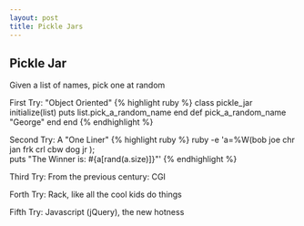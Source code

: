 ```yaml
---
layout: post
title: Pickle Jars 
---
```

## Pickle Jar ##

Given a list of names, pick one at random

First Try:
"Object Oriented"
{% highlight ruby %}
class pickle_jar
  initialize(list)
   puts list.pick_a_random_name
  end
  def pick_a_random_name
    "George"
  end
end
{% endhighlight %}


Second Try:
A "One Liner"
{% highlight ruby %}
  ruby -e 'a=%W(bob joe chr jan frk crl cbw dog jr );\
    puts "The Winner is: #{a[rand(a.size)]}"'
{% endhighlight %}

Third Try:
From the previous century: CGI
<script src="http://gist.github.com/525211.js"> </script>

Forth Try:
Rack, like all the cool kids do things  
<script src="http://gist.github.com/525241.js?file=pickle_jar_rack.rb"></script>

Fifth Try:
Javascript (jQuery), the new hotness
<script src="http://gist.github.com/525227.js"> </script>
